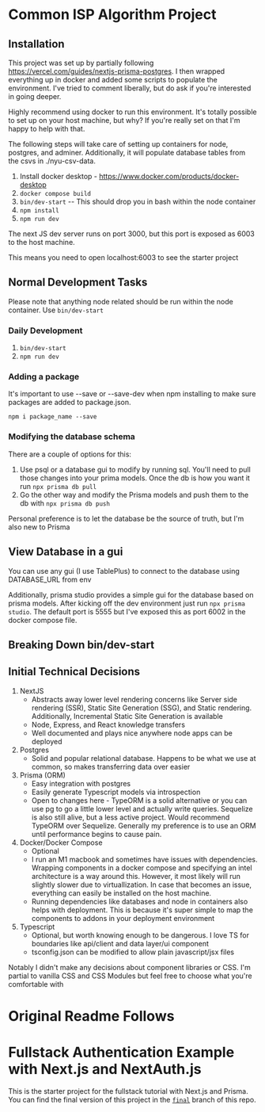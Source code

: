 # Common ISP Algorithm Project
## Installation
This project was set up by partially following https://vercel.com/guides/nextjs-prisma-postgres. I then
wrapped everything up in docker and added some scripts to populate the environment. I've
tried to comment liberally, but do ask if you're interested in going deeper.

Highly recommend using docker to run this environment. It's totally possible to set
up on your host machine, but why? If you're really set on that I'm happy to help with that.

The following steps will take care of setting up containers for node, postgres, and adminer.
Additionally, it will populate database tables from the csvs in ./nyu-csv-data.

1. Install docker desktop - https://www.docker.com/products/docker-desktop
2. `docker compose build`
3. `bin/dev-start` -- This should drop you in bash within the node container
4. `npm install`
5. `npm run dev`

The next JS dev server runs on port 3000, but this port is exposed as 6003 to the host machine.

This means you need to open localhost:6003 to see the starter project
## Normal Development Tasks
Please note that anything node related should be run within the node container. Use `bin/dev-start`
### Daily Development
1. `bin/dev-start`
2. `npm run dev`

### Adding a package
It's important to use --save or --save-dev when npm installing to make sure packages are added to package.json.

`npm i package_name --save`

### Modifying the database schema
There are a couple of options for this:

1. Use psql or a database gui to modify by running sql. You'll need to pull those changes into
your prima models. Once the db is how you want it run `npx prisma db pull`
2. Go the other way and modify the Prisma models and push them to the db with `npx prisma db push`

Personal preference is to let the database be the source of truth, but I'm also new to Prisma

## View Database in a gui
You can use any gui (I use TablePlus) to connect to the database using DATABASE_URL from env

Additionally, prisma studio provides a simple gui for the database based on prisma models. After
kicking off the dev environment just run `npx prisma studio`. The default port is 5555 but I've exposed this as port 6002 in the docker compose file.

## Breaking Down bin/dev-start
## Initial Technical Decisions
1. NextJS
    - Abstracts away lower level rendering concerns like Server side rendering (SSR), Static Site Generation (SSG), and Static rendering. Additionally, Incremental Static Site Generation is available
    - Node, Express, and React knowledge transfers 
    - Well documented and plays nice anywhere node apps can be deployed
2. Postgres
    - Solid and popular relational database. Happens to be what we use at common, so makes transferring data over easier
3. Prisma (ORM)
    - Easy integration with postgres
    - Easily generate Typescript models via introspection
    - Open to changes here - TypeORM is a solid alternative or you can use pg to go a little lower level and actually write queries. Sequelize is also still alive, but a less active project. Would recommend TypeORM over Sequelize. Generally my preference is to use an ORM until performance begins to cause pain.
4. Docker/Docker Compose
    - Optional
    - I run an M1 macbook and sometimes have issues with dependencies. Wrapping components in a docker compose and specifying an intel architecture is a way around this. However, it most likely will run slightly slower due to virtuallization. In case that becomes an issue, everything can easily be installed on the host machine.
    - Running dependencies like databases and node in containers also helps with deployment. This is because it's super simple to map the components to addons in your deployment environment
5. Typescript
    - Optional, but worth knowing enough to be dangerous. I love TS for boundaries like api/client and data layer/ui component
    - tsconfig.json can be modified to allow plain javascript/jsx files

Notably I didn't make any decisions about component libraries or CSS. I'm partial to vanilla CSS and CSS Modules but feel free to choose what you're comfortable with

# Original Readme Follows
# Fullstack Authentication Example with Next.js and NextAuth.js

This is the starter project for the fullstack tutorial with Next.js and Prisma. You can find the final version of this project in the [`final`](https://github.com/prisma/blogr-nextjs-prisma/tree/final) branch of this repo.
